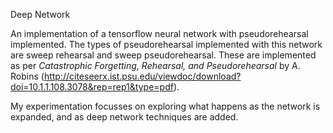 Deep Network

An implementation of a tensorflow neural network with pseudorehearsal implemented.
The types of pseudorehearsal implemented with this network are sweep rehearsal and sweep pseudorehearsal.
These are implemented as per *Catastrophic Forgetting, Rehearsal, and Pseudorehearsal* by A. Robins 
(http://citeseerx.ist.psu.edu/viewdoc/download?doi=10.1.1.108.3078&rep=rep1&type=pdf). 

My experimentation focusses on exploring what happens as the network is expanded, and as deep network techniques are added.
